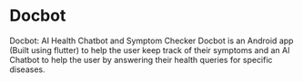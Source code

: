 # Docbot
Docbot:  AI Health Chatbot and Symptom Checker Docbot is an Android app (Built using flutter) to help the user keep track of their symptoms and an AI Chatbot to help the user by answering their health queries for specific diseases.
